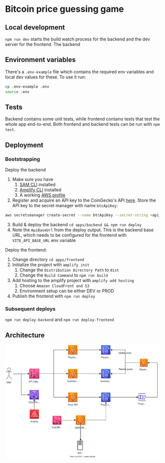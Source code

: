 # Bitcoin price guessing game

## Local development

`npm run dev` starts the build watch process for the backend and the dev server for the frontend. The backend

## Environment variables

There's a `.env-example` file which contains the required env variables and local dev values for these. To use it run:

```bash
cp .env-example .env
source .env
```

## Tests

Backend contains some unit tests, while frontend contains tests that test the whole app end-to-end. Both frontend and backend tests can be run with `npm test`.

## Deployment

### Bootstrapping

Deploy the backend

1. Make sure you have
   1. [SAM CLI](https://docs.aws.amazon.com/serverless-application-model/latest/developerguide/install-sam-cli.html) installed
   2. [Amplify CLI](https://docs.amplify.aws/cli/start/install/) installed
   3. A working [AWS profile](https://docs.aws.amazon.com/cli/latest/userguide/cli-configure-profiles.html)
2. Register and acquire an API key to the CoinGecko's API [here](https://rapidapi.com/coingecko/api/coingecko/). Store the API key to the secret manager with name `btcApiKey`:

```bash
aws secretsmanager create-secret --name btcApiKey --secret-string <api_key_here>
```

3. Build & deploy the backend `cd apps/backend && npm run deploy`
4. Note the `ApiBaseUrl` from the deploy output. This is the backend base URL, which needs to be configured for the frontend with `VITE_API_BASE_URL` env variable

Deploy the frontend:

1. Change directory `cd apps/frontend`
2. Initialize the project with `amplify init`
   1. Change the `Distribution Directory Path` to `dist`
   2. Change the `Build Command` to `npm run build`
3. Add hosting to the amplify project with `amplify add hosting`
   1. Choose `Amazon CloudFront and S3`
   2. Environment setup can be either DEV or PROD
4. Publish the frontend with `npm run deploy`

### Subsequent deploys

`npm run deploy-backend` and `npm run deploy-frontend`

## Architecture

![Emissions calculation overview](./docs/architecture.drawio.svg)
